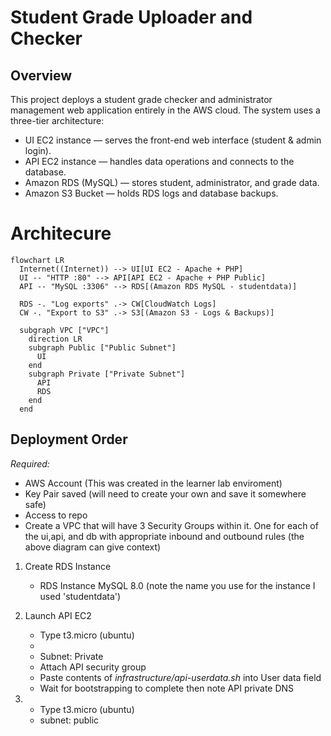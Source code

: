 # Student Grade Uploader and Checker
## Overview
This project deploys a student grade checker and administrator management web application entirely in the AWS cloud.
The system uses a three-tier architecture:
- UI EC2 instance — serves the front-end web interface (student & admin login).
- API EC2 instance — handles data operations and connects to the database.
- Amazon RDS (MySQL) — stores student, administrator, and grade data.
- Amazon S3 Bucket — holds RDS logs and database backups.

# Architecure 
```mermaid
flowchart LR
  Internet((Internet)) --> UI[UI EC2 - Apache + PHP]
  UI -- "HTTP :80" --> API[API EC2 - Apache + PHP Public]
  API -- "MySQL :3306" --> RDS[(Amazon RDS MySQL - studentdata)]

  RDS -. "Log exports" .-> CW[CloudWatch Logs]
  CW -. "Export to S3" .-> S3[(Amazon S3 - Logs & Backups)]

  subgraph VPC ["VPC"]
    direction LR
    subgraph Public ["Public Subnet"]
      UI
    end
    subgraph Private ["Private Subnet"]
      API
      RDS
    end
  end
```

## Deployment Order 
*Required:*
- AWS Account (This was created in the learner lab enviroment)
- Key Pair saved (will need to create your own and save it somewhere safe)
- Access to repo
- Create a VPC that will have 3 Security Groups within it. One for each of the ui,api, and db with appropriate inbound and outbound rules (the above diagram can give context)

1. Create RDS Instance 
	- RDS Instance MySQL 8.0 (note the name you use for the instance I used 'studentdata')
2. Launch API EC2
	- Type t3.micro (ubuntu)
	- 
	- Subnet: Private
	- Attach API security group
	- Paste contents of *infrastructure/api-userdata.sh* into User data field
	- Wait for bootstrapping to complete then note API private DNS

3. 
	- Type t3.micro (ubuntu)
	- subnet: public





